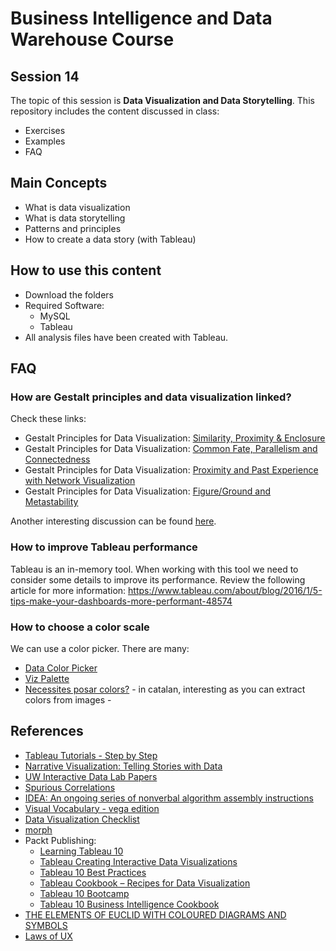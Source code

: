 # Business Intelligence and Data Warehouse Course

## Session 14

The topic of this session is **Data Visualization and Data Storytelling**. This repository includes the content discussed in class:

  - Exercises
  - Examples
  - FAQ

## Main Concepts

  - What is data visualization
  - What is data storytelling
  - Patterns and principles
  - How to create a data story (with Tableau)
  
## How to use this content

  - Download the folders
  - Required Software:
	  - MySQL
	  - Tableau
  - All analysis files have been created with Tableau.
  
## FAQ

### How are Gestalt principles and data visualization linked?

Check these links:

- Gestalt Principles for Data Visualization: [Similarity, Proximity & Enclosure](https://emeeks.github.io/gestaltdataviz/section1.html)
- Gestalt Principles for Data Visualization: [Common Fate, Parallelism and Connectedness](https://emeeks.github.io/gestaltdataviz/section2.html)
- Gestalt Principles for Data Visualization: [Proximity and Past Experience with Network Visualization](https://emeeks.github.io/gestaltdataviz/section3.html)
- Gestalt Principles for Data Visualization: [Figure/Ground and Metastability](https://emeeks.github.io/gestaltdataviz/section4.html)

Another interesting discussion can be found [here](https://www.fusioncharts.com/blog/how-to-use-the-gestalt-principles-for-visual-storytelling-podv/).
 
### How to improve Tableau performance
 
Tableau is an in-memory tool. When working with this tool we need to consider some details to improve its performance. Review the following article for more information: https://www.tableau.com/about/blog/2016/1/5-tips-make-your-dashboards-more-performant-48574

### How to choose a color scale
 
We can use a color picker. There are many:

  - [Data Color Picker](https://learnui.design/tools/data-color-picker.html)
  - [Viz Palette](http://projects.susielu.com/viz-palette)
  - [Necessites posar colors?](https://www.lorem.cat/colors.html) - in catalan, interesting as you can extract colors from images -

## References

  - [Tableau Tutorials - Step by Step](https://www.tutorialgateway.org/tableau/)
  - [Narrative Visualization: Telling Stories with Data](http://vis.stanford.edu/papers/narrative)
  - [UW Interactive Data Lab Papers](http://idl.cs.washington.edu/papers/)
  - [Spurious Correlations](http://www.tylervigen.com/spurious-correlations)
  - [IDEA: An ongoing series of nonverbal algorithm assembly instructions](https://idea-instructions.com)
  - [Visual Vocabulary - vega edition](https://gramener.github.io/visual-vocabulary-vega/)
  - [Data Visualization Checklist](https://datavizchecklist.stephanieevergreen.com)
  - [morph](https://morph.graphics/)
  - Packt Publishing:
  	- [Learning Tableau 10](https://github.com/PacktPublishing/Learning-Tableau-10)
	- [Tableau Creating Interactive Data Visualizations](https://github.com/PacktPublishing/Tableau-Creating-Interactive-Data-Visualizations)
	- [Tableau 10 Best Practices](https://github.com/PacktPublishing/Tableau-10-Best-Practices)
	- [Tableau Cookbook – Recipes for Data Visualization](https://github.com/PacktPublishing/Tableau-Cookbook-Recipes-for-Data-Visualization)
	- [Tableau 10 Bootcamp](https://github.com/PacktPublishing/Tableau-10-Bootcamp)
	- [Tableau 10 Business Intelligence Cookbook](https://github.com/PacktPublishing/Tableau-10-Business-Intelligence-Cookbook)
  - [THE ELEMENTS OF EUCLID WITH COLOURED DIAGRAMS AND SYMBOLS](https://www.c82.net/euclid/)
  - [Laws of UX](https://lawsofux.com)
